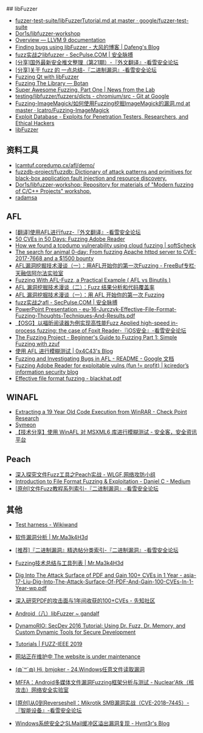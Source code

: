 ﻿﻿## libFuzzer

* [fuzzer-test-suite/libFuzzerTutorial.md at master · google/fuzzer-test-suite](https://github.com/google/fuzzer-test-suite/blob/master/tutorial/libFuzzerTutorial.md)
* [Dor1s/libfuzzer-workshop](https://github.com/Dor1s/libfuzzer-workshop)
* [Overview — LLVM 9 documentation](http://llvm.org/docs/)
* [Finding bugs using libFuzzer - 大风的博客 | Dafeng's Blog](https://stfpeak.github.io/2017/05/24/Finding-bugs-using-libFuzzer/)
* [fuzz实战之libfuzzer - SecPulse.COM | 安全脉搏](https://www.secpulse.com/archives/71898.html)
* [[分享]国外最新安全推文整理（第21期）-『外文翻译』-看雪安全论坛](https://bbs.pediy.com/thread-225760.htm)
* [[分享]关于 fuzz 的 一点总结-『二进制漏洞』-看雪安全论坛](https://bbs.pediy.com/thread-249986.htm)
* [Fuzzing Qt with libFuzzer](https://www.peter.hartmann.tk/single-post/2016/11/29/Fuzzing-Qt-with-libFuzzer)
* [Fuzzing The Library — Botan](https://botan.randombit.net/handbook/dev_ref/fuzzing.html#fuzzing-with-libfuzzer)
* [Super Awesome Fuzzing, Part One | News from the Lab](https://labsblog.f-secure.com/2017/06/22/super-awesome-fuzzing-part-one/)
* [testing/libfuzzer/fuzzers/dicts - chromium/src - Git at Google](https://chromium.googlesource.com/chromium/src/+/master/testing/libfuzzer/fuzzers/dicts)
* [Fuzzing-ImageMagick/如何使用Fuzzing挖掘ImageMagick的漏洞.md at master · lcatro/Fuzzing-ImageMagick](https://github.com/lcatro/Fuzzing-ImageMagick/blob/master/%E5%A6%82%E4%BD%95%E4%BD%BF%E7%94%A8Fuzzing%E6%8C%96%E6%8E%98ImageMagick%E7%9A%84%E6%BC%8F%E6%B4%9E.md)
* [Exploit Database - Exploits for Penetration Testers, Researchers, and Ethical Hackers](https://www.exploit-db.com/)
* [libFuzzer](https://blog.csdn.net/zhang14916/article/details/89208540#5.Corpus)

## 资料工具
* [lcamtuf.coredump.cx/afl/demo/](http://lcamtuf.coredump.cx/afl/demo/)
* [fuzzdb-project/fuzzdb: Dictionary of attack patterns and primitives for black-box application fault injection and resource discovery.](https://github.com/fuzzdb-project/fuzzdb)
* [Dor1s/libfuzzer-workshop: Repository for materials of "Modern fuzzing of C/C++ Projects" workshop.](https://github.com/Dor1s/libfuzzer-workshop)
* [radamsa](https://gitlab.com/akihe/radamsa)

## AFL
* [[翻译]使用AFL进行fuzz-『外文翻译』-看雪安全论坛](https://bbs.pediy.com/thread-250866.htm)
* [50 CVEs in 50 Days: Fuzzing Adobe Reader](https://research.checkpoint.com/50-adobe-cves-in-50-days/)
* [How we found a tcpdump vulnerability using cloud fuzzing | softScheck](https://www.softscheck.com/en/identifying-security-vulnerabilities-with-cloud-fuzzing/)
* [The search for animal 0-day: From fuzzing Apache httpd server to CVE-2017-7668 and a $1500 bounty](https://animal0day.blogspot.com/2017/07/from-fuzzing-apache-httpd-server-to-cve.html)
* [AFL漏洞挖掘技术漫谈（一）：用AFL开始你的第一次Fuzzing - FreeBuf专栏·天融信阿尔法实验室](https://www.freebuf.com/articles/system/191536.html)
* [Fuzzing With AFL-Fuzz, a Practical Example ( AFL vs Binutils )](https://www.evilsocket.net/2015/04/30/fuzzing-with-afl-fuzz-a-practical-example-afl-vs-binutils/)
* [AFL 漏洞挖掘技术漫谈（二）：Fuzz 结果分析和代码覆盖率](https://paper.seebug.org/842/)
* [AFL 漏洞挖掘技术漫谈（一）：用 AFL 开始你的第一次 Fuzzing](https://paper.seebug.org/841/#_4)
* [fuzz实战之afl - SecPulse.COM | 安全脉搏](https://www.secpulse.com/archives/71903.html)
* [PowerPoint Presentation - eu-16-Jurczyk-Effective-File-Format-Fuzzing-Thoughts-Techniques-And-Results.pdf](https://www.blackhat.com/docs/eu-16/materials/eu-16-Jurczyk-Effective-File-Format-Fuzzing-Thoughts-Techniques-And-Results.pdf)
* [【OSG】以福昕阅读器为例实现高性能Fuzz Applied high-speed in-process fuzzing: the case of Foxit Reader-『iOS安全』-看雪安全论坛](https://bbs.pediy.com/thread-217631.htm)
* [The Fuzzing Project - Beginner's Guide to Fuzzing Part 1: Simple Fuzzing with zzuf](https://fuzzing-project.org/tutorial1.html)
* [使用 AFL 进行模糊测试 | 0x4C43's Blog](http://0x4c43.cn/2018/0722/use-afl-for-fuzz-testing/)
* [Fuzzing and Investigating Bugs in AFL - README - Google 文档](https://docs.google.com/document/d/1RWhVTj6P_bsS5zqMcMSCGdYgKx2yLC6e5DgRWfgrfAY/edit)
* [Fuzzing Adobe Reader for exploitable vulns (fun != profit) | kciredor’s information security blog](https://kciredor.com/fuzzing-adobe-reader-for-exploitable-vulns-fun-not-profit.html)
* [Effective file format fuzzing - blackhat.pdf](https://j00ru.vexillium.org/slides/2016/blackhat.pdf)

## WINAFL
* [Extracting a 19 Year Old Code Execution from WinRAR - Check Point Research](https://research.checkpoint.com/extracting-code-execution-from-winrar/)
* [Symeon](https://symeonp.github.io/2017/09/17/fuzzing-winafl.html)
* [【技术分享】使用 WinAFL 对 MSXML6 库进行模糊测试 - 安全客，安全资讯平台](https://www.anquanke.com/post/id/86905)

## Peach
* [深入探究文件Fuzz工具之Peach实战 - WLGF,网络攻防小组](http://www.nsoad.com/Security-tools/20161128/tools-852.html)
* [Introduction to File Format Fuzzing & Exploitation - Daniel C - Medium](https://medium.com/@DanielC7/introduction-to-file-format-fuzzing-exploitation-922143ab2ab3)
* [[原创]文件Fuzz教程系列索引-『二进制漏洞』-看雪安全论坛](https://bbs.pediy.com/thread-176420.htm)

## 其他
* [Test harness - Wikiwand](https://www.wikiwand.com/en/Test_harness)
* [软件漏洞分析 | Mr.Ma3k4H3d](https://ma3k4h3d.top/2018/12/20/Vulnerability-Analysis-Method/)
* [[推荐]『二进制漏洞』精选帖分类索引-『二进制漏洞』-看雪安全论坛](https://bbs.pediy.com/thread-221734.htm)
* [Fuzzing技术总结与工具列表 | Mr.Ma3k4H3d](https://ma3k4h3d.top/2018/10/27/Fuzzing%E6%8A%80%E6%9C%AF%E6%80%BB%E7%BB%93%E4%B8%8E%E5%B7%A5%E5%85%B7%E5%88%97%E8%A1%A8/)
* [Dig Into The Attack Surface of PDF and Gain 100+ CVEs in 1 Year - asia-17-Liu-Dig-Into-The-Attack-Surface-Of-PDF-And-Gain-100-CVEs-In-1-Year-wp.pdf](https://www.blackhat.com/docs/asia-17/materials/asia-17-Liu-Dig-Into-The-Attack-Surface-Of-PDF-And-Gain-100-CVEs-In-1-Year-wp.pdf)
* [深入研究PDF的攻击面与1年间收获的100+CVEs - 先知社区](https://xz.aliyun.com/t/2578)

* [Android（八）libFuzzer ~ gandalf](http://www.gandalf.site/2018/11/libfuzzer-on-androidfuzz.html)
* [DynamoRIO: SecDev 2016 Tutorial: Using Dr. Fuzz, Dr. Memory, and Custom Dynamic Tools for Secure Development](http://dynamorio.org/tutorial-secdev16.html)
* [Tutorials | FUZZ-IEEE 2019](https://attend.ieee.org/fuzzieee-2019/tutorials/)
* [网站正在维护中 The website is under maintenance](https://www.colabug.com/5732512.html)
* [(◍´꒳`◍) Hi, bmjoker - 24.Windows任意文件读取漏洞](https://www.cnblogs.com/bmjoker/p/10161933.html)
* [MFFA：Android多媒体文件漏洞Fuzzing框架分析与测试 - Nuclear'Atk（核攻击）网络安全实验室](https://lcx.cc/post/4560/)
* [[原创]从0到Reverseshell：Mikrotik SMB漏洞实战（CVE-2018–7445）-『智能设备』-看雪安全论坛](https://bbs.pediy.com/thread-250733.htm)
* [Windows系统安全之SLMail缓冲区溢出漏洞复现 - Hvnt3r's Blog](https://hvnt3r.top/2018/10/Windows%E7%B3%BB%E7%BB%9F%E5%AE%89%E5%85%A8%E4%B9%8BSLmail%E7%BC%93%E5%86%B2%E5%8C%BA%E6%BA%A2%E5%87%BA%E6%BC%8F%E6%B4%9E%E5%A4%8D%E7%8E%B0/)
